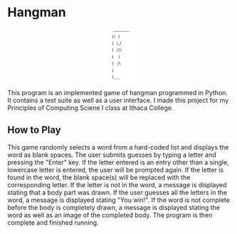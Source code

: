 # Hangman

<p align="center">
<img src="README_Image/hangman_logo.png" height="120">
</p>

This program is an implemented game of hangman programmed in Python. It contains a test suite as well as a user interface. I made this project for my Principles of Computing Sciene I class at Ithaca College. 

## How to Play

This game randomly selects a word from a hard-coded list and displays the word as blank spaces. The user submits guesses by typing a letter and pressing the "Enter" key. If the letter entered is an entry other than a single, lowercase letter is entered, the user will be prompted again. If the letter is found in the word, the blank space(s) will be replaced with the corresponding letter. If the letter is not in the word, a message is displayed stating that a body part was drawn. If the user guesses all the letters in the word, a message is displayed stating "You win!". If the word is not complete before the body is completely drawn, a message is displayed stating the word as well as an image of the completed body. The program is then complete and finished running.

